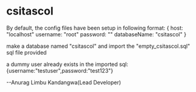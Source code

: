 # csitascol

By default, the config files have been setup in following format:
{
  host: "localhost"
  username: "root"
  password: ""
  databaseName: "csitascol"
 }
 
make a database named "csitascol" and import the "empty_csitascol.sql" sql file provided

a dummy user already exists in the imported sql: {username:"testuser",password:"test123"}

--Anurag Limbu Kandangwa(Lead Developer)
 
